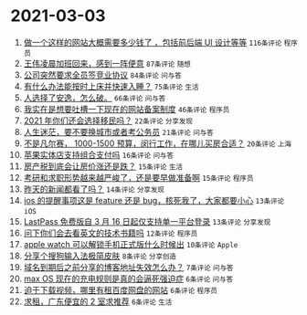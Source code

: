# 2021-03-03

1. [做一个这样的网站大概需要多少钱了 ，包括前后端 UI 设计等等](https://www.v2ex.com/t/757895) `116条评论` `程序员`
1. [王伟凌晨加班回来，感到一阵便意](https://www.v2ex.com/t/757833) `87条评论` `随想`
1. [公司突然要求全员签竞业协议](https://www.v2ex.com/t/757875) `84条评论` `问与答`
1. [有什么办法能按时上床并快速入睡？](https://www.v2ex.com/t/757861) `75条评论` `生活`
1. [人选择了安逸，怎么破。](https://www.v2ex.com/t/757841) `66条评论` `问与答`
1. [我实在是想要吐槽一下现在的网站备案制度](https://www.v2ex.com/t/757917) `46条评论` `程序员`
1. [2021 年你们还会选择移民吗？](https://www.v2ex.com/t/757986) `22条评论` `分享发现`
1. [人生迷茫，要不要换城市或者考公务员](https://www.v2ex.com/t/757950) `21条评论` `问与答`
1. [不是凡尔赛， 1000-1500 预算，闵行工作，在哪儿买房合适？](https://www.v2ex.com/t/757944) `20条评论` `上海`
1. [苹果实体店支持组合支付吗](https://www.v2ex.com/t/757910) `16条评论` `问与答`
1. [房产税到底会让房价涨还是跌？](https://www.v2ex.com/t/757991) `15条评论` `生活`
1. [考研和求职形势越来越严峻了，还是要早做准备啊](https://www.v2ex.com/t/757971) `15条评论` `程序员`
1. [昨天的新闻都看了吗？](https://www.v2ex.com/t/757936) `14条评论` `分享发现`
1. [ios 的提醒事项这是 feature 还是 bug，核死我了，大家都要小心](https://www.v2ex.com/t/757918) `13条评论` `iOS`
1. [LastPass 免费版自 3 月 16 日起仅支持单一平台登录](https://www.v2ex.com/t/757838) `13条评论` `分享发现`
1. [问下你们会去看英文的技术书籍吗](https://www.v2ex.com/t/757976) `12条评论` `程序员`
1. [apple watch 可以解锁手机正式版什么时候出](https://www.v2ex.com/t/757942) `10条评论` `Apple`
1. [分享个搜狗输入法极简皮肤](https://www.v2ex.com/t/757835) `8条评论` `分享创造`
1. [域名到期后之前分享的博客地址失效怎么办？](https://www.v2ex.com/t/757909) `7条评论` `问与答`
1. [max OS 现在的充电规则是真的会逼死强迫症](https://www.v2ex.com/t/757998) `6条评论` `问与答`
1. [迫于下载视频，哪里有租百度网盘的网站](https://www.v2ex.com/t/757995) `6条评论` `程序员`
1. [求租，广东便宜的 2 室求推荐](https://www.v2ex.com/t/757983) `6条评论` `生活`
